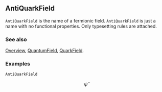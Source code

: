 ## AntiQuarkField

`AntiQuarkField` is the name of a fermionic field. `AntiQuarkField` is just a name with no functional properties. Only typesetting rules are attached.

### See also

[Overview](Extra/FeynCalc.md), [QuantumField](QuantumField.md), [QuarkField](QuarkField.md).

### Examples

```mathematica
AntiQuarkField
```

$$\bar{\psi }$$